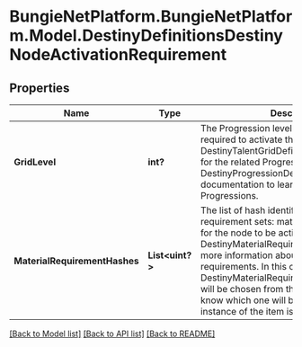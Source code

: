 # BungieNetPlatform.BungieNetPlatform.Model.DestinyDefinitionsDestinyNodeActivationRequirement
## Properties

Name | Type | Description | Notes
------------ | ------------- | ------------- | -------------
**GridLevel** | **int?** | The Progression level on the Talent Grid required to activate this node.  See DestinyTalentGridDefinition.progressionHash for the related Progression, and read DestinyProgressionDefinition&#39;s documentation to learn more about Progressions. | [optional] 
**MaterialRequirementHashes** | **List&lt;uint?&gt;** | The list of hash identifiers for material requirement sets: materials that are required for the node to be activated. See DestinyMaterialRequirementSetDefinition for more information about material requirements.  In this case, only a single DestinyMaterialRequirementSetDefinition will be chosen from this list, and we won&#39;t know which one will be chosen until an instance of the item is created. | [optional] 

[[Back to Model list]](../README.md#documentation-for-models) [[Back to API list]](../README.md#documentation-for-api-endpoints) [[Back to README]](../README.md)

